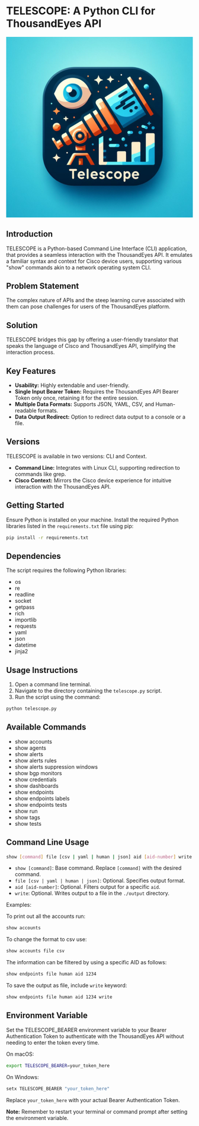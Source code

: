 # TELESCOPE: A Python CLI for ThousandEyes API

![Telescope CLI](telescope.jpeg)

## Introduction
TELESCOPE is a Python-based Command Line Interface (CLI) application, that provides a seamless interaction with the ThousandEyes API. It emulates a familiar syntax and context for Cisco device users, supporting various "show" commands akin to a network operating system CLI.

## Problem Statement
The complex nature of APIs and the steep learning curve associated with them can pose challenges for users of the ThousandEyes platform.

## Solution
TELESCOPE bridges this gap by offering a user-friendly translator that speaks the language of Cisco and ThousandEyes API, simplifying the interaction process.

## Key Features
- **Usability:** Highly extendable and user-friendly.
- **Single Input Bearer Token:** Requires the ThousandEyes API Bearer Token only once, retaining it for the entire session.
- **Multiple Data Formats:** Supports JSON, YAML, CSV, and Human-readable formats.
- **Data Output Redirect:** Option to redirect data output to a console or a file.

## Versions
TELESCOPE is available in two versions: CLI and Context.

- **Command Line:** Integrates with Linux CLI, supporting redirection to commands like grep.
- **Cisco Context:** Mirrors the Cisco device experience for intuitive interaction with the ThousandEyes API.

## Getting Started
Ensure Python is installed on your machine. Install the required Python libraries listed in the `requirements.txt` file using pip:

```bash
pip install -r requirements.txt
```

## Dependencies
The script requires the following Python libraries:

- os
- re
- readline
- socket
- getpass
- rich
- importlib
- requests
- yaml
- json
- datetime
- jinja2

## Usage Instructions
1. Open a command line terminal.
2. Navigate to the directory containing the `telescope.py` script.
3. Run the script using the command:

```bash
python telescope.py
```

## Available Commands
- show accounts
- show agents
- show alerts
- show alerts rules
- show alerts suppression windows
- show bgp monitors
- show credentials
- show dashboards
- show endpoints
- show endpoints labels
- show endpoints tests
- show run
- show tags
- show tests

## Command Line Usage
```bash
show [command] file [csv | yaml | human | json] aid [aid-number] write
```
- `show [command]`: Base command. Replace `[command]` with the desired command.
- `file [csv | yaml | human | json]`: Optional. Specifies output format.
- `aid [aid-number]`: Optional. Filters output for a specific `aid`.
- `write`: Optional. Writes output to a file in the `./output` directory.

Examples:

To print out all the accounts run:

```bash
show accounts
```

To change the format to csv use:

```bash
show accounts file csv
```

The information can be filtered by using a specific AID as follows:

```bash
show endpoints file human aid 1234
```
To save the output as file, include `write` keyword:

```bash
show endpoints file human aid 1234 write
```

## Environment Variable
Set the TELESCOPE_BEARER environment variable to your Bearer Authentication Token to authenticate with the ThousandEyes API without needing to enter the token every time.

On macOS:
```bash
export TELESCOPE_BEARER=your_token_here
```

On Windows:
```bash
setx TELESCOPE_BEARER "your_token_here"
```
Replace `your_token_here` with your actual Bearer Authentication Token. 

**Note:** Remember to restart your terminal or command prompt after setting the environment variable.
